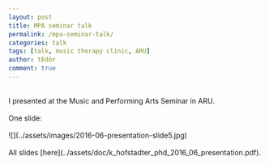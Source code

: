 ```yaml
---
layout: post
title: MPA seminar talk
permalink: /mpa-seminar-talk/
categories: talk
tags: [talk, music therapy clinic, ARU]
author: tEdör
comment: true
---
```

<br>
I presented at the Music and Performing Arts Seminar in ARU.

<br>
<br>
One slide:
<br>
<br>
![](../assets/images/2016-06-presentation-slide5.jpg)
<br>
<br>
All slides [here](../assets/doc/k_hofstadter_phd_2016_06_presentation.pdf).
